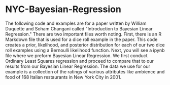 # NYC-Bayesian-Regression

The following code and examples are for a paper written by William Duquette and Soham Changani called "Introduction to Bayesian Linear Regression." There are two important files worth noting. First, there is an R Markdown file that is used for a dice roll example in the paper. This code creates a prior, likelihood, and posterior distribution for each of our two dice roll examples using a Bernoulli likelihood function. Next, you will see a ipynb file where we preform Bayesian Linear Regression. We first conduct Ordinary Least Squares regression and proceed to compare that to our results from our Bayesian Linear Regression. The data we use for our example is a collection of the ratings of various attributes like ambience and food of 168 Italian restaurants in New York City in 2001.
